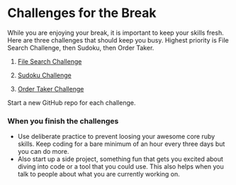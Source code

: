 # Challenges for the Break

While you are enjoying your break, it is important to keep your skills fresh. Here are three challenges that should keep you busy. Highest priority is File Search Challenge, then Sudoku, then Order Taker.

1. [File Search Challenge](search_challenge.md)

2. [Sudoku Challenge](sudoku_challenge.md)

3. [Order Taker Challenge](order_taker_challenge.md)

Start a new GitHub repo for each challenge.

### When you finish the challenges

- Use deliberate practice to prevent loosing your awesome core ruby skills. Keep coding for a bare minimum of an hour every three days but you can do more.
- Also start up a side project, something fun that gets you excited about diving into code or a tool that you could use. This also helps when you talk to people about what you are currently working on.
